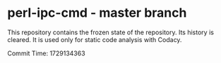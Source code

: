 # perl-ipc-cmd - master branch

This repository contains the frozen state of the repository.
Its history is cleared. It is used only for static code
analysis with Codacy.

Commit Time: 1729134363